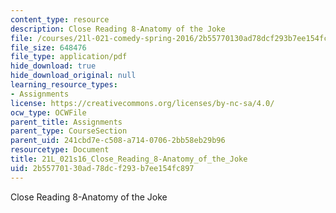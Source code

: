 ```yaml
---
content_type: resource
description: Close Reading 8-Anatomy of the Joke
file: /courses/21l-021-comedy-spring-2016/2b55770130ad78dcf293b7ee154fc897_21L_021s16_Close_Reading_8-Anatomy_of_the_Joke.pdf
file_size: 648476
file_type: application/pdf
hide_download: true
hide_download_original: null
learning_resource_types:
- Assignments
license: https://creativecommons.org/licenses/by-nc-sa/4.0/
ocw_type: OCWFile
parent_title: Assignments
parent_type: CourseSection
parent_uid: 241cbd7e-c508-a714-0706-2bb58eb29b96
resourcetype: Document
title: 21L_021s16_Close_Reading_8-Anatomy_of_the_Joke
uid: 2b557701-30ad-78dc-f293-b7ee154fc897
---
```

Close Reading 8-Anatomy of the Joke